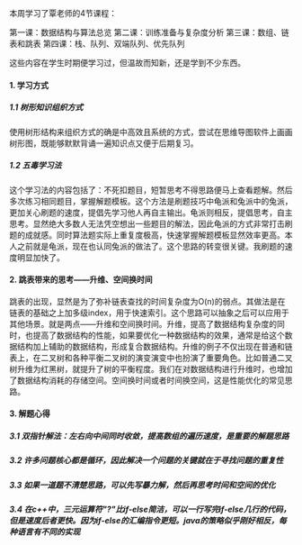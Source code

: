 本周学习了覃老师的4节课程：

第一课：数据结构与算法总览
第二课：训练准备与复杂度分析
第三课：数组、链表和跳表
第四课：栈、队列、双端队列、优先队列

这些内容在学生时期便学习过，但温故而知新，还是学到不少东西。

#### 1. 学习方式
##### 1.1 树形知识组织方式
使用树形结构来组织方式的确是中高效且系统的方式，尝试在思维导图软件上画画树形图，既能够默默背诵一遍知识点又便于后期复习。
##### 1.2 五毒学习法
这个学习法的内容包括了：不死扣题目，短暂思考不得思路便马上查看题解。然后多次练习相同题目，掌握解题模板。这个方法是刷题技巧中龟派和兔派中的兔派，更加关心刷题的速度，提倡先学习他人再自主输出。龟派则相反，提倡思考，自主思考。显然绝大多数人无法凭空想出一些题目的解法，因此龟派的方式非常打击刷题的成就感。同时算法题实际上重复度极高，快速掌握解题模板显然效率更高。本人之前就是龟派，现在也认同兔派的做法了。这个思路的转变很关键。我刷题的速度明显加快了。

#### 2. 跳表带来的思考——升维、空间换时间
跳表的出现，显然是为了弥补链表查找的时间复杂度为O(n)的弱点。其做法是在链表的基础之上加多级index，用于快速索引。这个思路可以抽象之后可以应用于其他场景。就是两点——升维和空间换时间。升维，提高了数据结构复杂度的同时，也提高了数据结构的性能，如果要优化一种数据结构的效果，通常是给这个数据结构加上辅助的数据结构，形成复合数据结构。升维的例子不仅出现在普通和链表上，在二叉树和各种平衡二叉树的演变演变中也扮演了重要角色。比如普通二叉树升维为红黑树，就提升了树的平衡程度。我们在对数据结构进行升维时，也增加了数据结构消耗的存储空间。空间换时间或者时间换空间，这是性能优化的常见思路。


#### 3. 解题心得
##### 3.1 双指针解法：左右向中间同时收敛，提高数组的遍历速度，是重要的解题思路

##### 3.2 许多问题核心都是循环，因此解决一个问题的关键就在于寻找问题的重复性
##### 3.3 如果一道题不清楚思路，可以先写暴力解，然后再思考时间和空间的优化

##### 3.4 在c++中，三元运算符"?"比if-else简洁，可以一行写完if-else几行的代码，但是速度后者更快。因为if-else的汇编指令更短。java的策略似乎刚好相反，每种语言有不同的实现